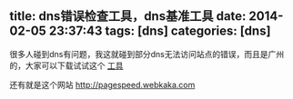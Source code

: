 title: dns错误检查工具，dns基准工具
date: 2014-02-05 23:37:43
tags: [dns]
categories: [dns]
---

很多人碰到dns有问题，我这就碰到部分dns无法访问站点的错误，而且是广州的，大家可以下载试试这个
[工具](https://support.dnspod.cn/Public/files/check_dns.zip)

还有就是这个网站
http://pagespeed.webkaka.com
